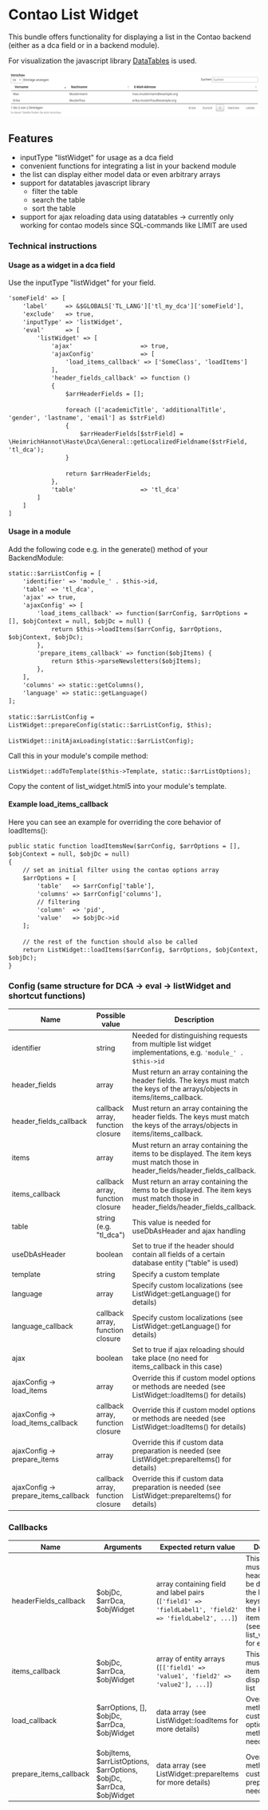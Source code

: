 # Contao List Widget

This bundle offers functionality for displaying a list in the Contao backend (either as a dca field or in a backend module).

For visualization the javascript library [DataTables](https://github.com/DataTables/DataTables) is used.

![alt text](./docs/screenshot.png "Demo in the backend")

## Features

- inputType "listWidget" for usage as a dca field
- convenient functions for integrating a list in your backend module
- the list can display either model data or even arbitrary arrays
- support for datatables javascript library
  - filter the table
  - search the table
  - sort the table
- support for ajax reloading data using datatables -> currently only working for contao models since SQL-commands like LIMIT are used

### Technical instructions

#### Usage as a widget in a dca field

Use the inputType "listWidget" for your field.

```
'someField' => [
    'label'     => &$GLOBALS['TL_LANG']['tl_my_dca']['someField'],
    'exclude'   => true,
    'inputType' => 'listWidget',
    'eval'      => [
        'listWidget' => [
            'ajax'                   => true,
            'ajaxConfig'             => [
                'load_items_callback' => ['SomeClass', 'loadItems']
            ],
            'header_fields_callback' => function ()
            {
                $arrHeaderFields = [];

                foreach (['academicTitle', 'additionalTitle', 'gender', 'lastname', 'email'] as $strField)
                {
                    $arrHeaderFields[$strField] = \HeimrichHannot\Haste\Dca\General::getLocalizedFieldname($strField, 'tl_dca');
                }

                return $arrHeaderFields;
            },
            'table'                  => 'tl_dca'
        ]
    ]
]
```

#### Usage in a module

Add the following code e.g. in the generate() method of your BackendModule:

```
static::$arrListConfig = [
    'identifier' => 'module_' . $this->id,
    'table' => 'tl_dca',
    'ajax' => true,
    'ajaxConfig' => [
        'load_items_callback' => function($arrConfig, $arrOptions = [], $objContext = null, $objDc = null) {
            return $this->loadItems($arrConfig, $arrOptions, $objContext, $objDc);
        },
        'prepare_items_callback' => function($objItems) {
            return $this->parseNewsletters($objItems);
        },
    ],
    'columns' => static::getColumns(),
    'language' => static::getLanguage()
];

static::$arrListConfig = ListWidget::prepareConfig(static::$arrListConfig, $this);

ListWidget::initAjaxLoading(static::$arrListConfig);
```

Call this in your module's compile method:

```
ListWidget::addToTemplate($this->Template, static::$arrListOptions);
```

Copy the content of list_widget.html5 into your module's template.

#### Example load_items_callback

Here you can see an example for overriding the core behavior of loadItems():

```
public static function loadItemsNew($arrConfig, $arrOptions = [], $objContext = null, $objDc = null)
{
    // set an initial filter using the contao options array
    $arrOptions = [
        'table'   => $arrConfig['table'],
        'columns' => $arrConfig['columns'],
        // filtering
        'column'  => 'pid',
        'value'   => $objDc->id
    ];

    // the rest of the function should also be called
    return ListWidget::loadItems($arrConfig, $arrOptions, $objContext, $objDc);
}
```

### Config (same structure for DCA -> eval -> listWidget and shortcut functions)

Name | Possible value | Description
---- | -------------- | -----------
identifier | string | Needed for distinguishing requests from multiple list widget implementations, e.g. ```'module_' . $this->id```
header_fields | array | Must return an array containing the header fields. The keys must match the keys of the arrays/objects in items/items_callback.
header_fields_callback | callback array, function closure | Must return an array containing the header fields. The keys must match the keys of the arrays/objects in items/items_callback.
items | array | Must return an array containing the items to be displayed. The item keys must match those in header_fields/header_fields_callback.
items_callback | callback array, function closure | Must return an array containing the items to be displayed. The item keys must match those in header_fields/header_fields_callback.
table | string (e.g. "tl_dca") | This value is needed for useDbAsHeader and ajax handling
useDbAsHeader | boolean | Set to true if the header should contain all fields of a certain database entity ("table" is used)
template | string | Specify a custom template
language | array | Specify custom localizations (see ListWidget::getLanguage() for details)
language_callback | callback array, function closure | Specify custom localizations (see ListWidget::getLanguage() for details)
ajax | boolean | Set to true if ajax reloading should take place (no need for items_callback in this case)
ajaxConfig -> load_items | array | Override this if custom model options or methods are needed (see ListWidget::loadItems() for details)
ajaxConfig -> load_items_callback | callback array, function closure | Override this if custom model options or methods are needed (see ListWidget::loadItems() for details)
ajaxConfig -> prepare_items | array | Override this if custom data preparation is needed (see ListWidget::prepareItems() for details)
ajaxConfig -> prepare_items_callback | callback array, function closure | Override this if custom data preparation is needed (see ListWidget::prepareItems() for details)

### Callbacks

Name | Arguments | Expected return value | Description
---- | --------- | --------------------- | -----------
headerFields_callback | $objDc, $arrDca, $objWidget | array containing field and label pairs (```['field1' => 'fieldLabel1', 'field2' => 'fieldLabel2', ...]```) | This callback must return the headerFields to be displayed in the list. Array keys need to be the keys in items_callback (see list_widget.html5 for explanation).
items_callback | $objDc, $arrDca, $objWidget | array of entity arrays (```[['field1' => 'value1', 'field2' => 'value2'], ...]```) | This callback must return the items to be displayed in the list
load_callback | $arrOptions, [], $objDc, $arrDca, $objWidget | data array (see ListWidget::loadItems for more details) | Override this method if custom model options or methods are needed
prepare_items_callback | $objItems, $arrListOptions, $arrOptions, $objDc, $arrDca, $objWidget | data array (see ListWidget::prepareItems for more details) | Override this method if custom data preparation is needed